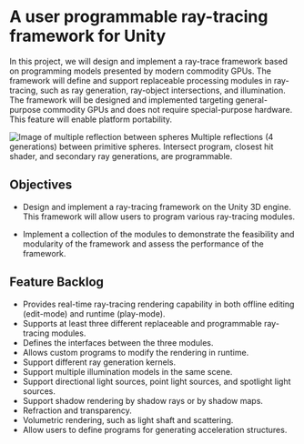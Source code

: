 # A user programmable ray-tracing framework for Unity

In this project, we will design and implement a ray-trace framework based on programming models presented by modern commodity GPUs. The framework will define and support replaceable processing modules in ray-tracing, such as ray generation, ray-object intersections, and illumination. The framework will be designed and implemented targeting general-purpose commodity GPUs and does not require special-purpose hardware. This feature will enable platform portability. 

![Image of multiple reflection between spheres](https://squawker-ee149.firebaseapp.com/images/MultipleReflectionBetweenSphere.png)
Multiple reflections (4 generations) between primitive spheres. Intersect program, closest hit shader, and secondary ray generations, are programmable.

## Objectives
- Design and implement a ray-tracing framework on the Unity 3D engine. This framework will allow users to program various ray-tracing modules.

- Implement a collection of the modules to demonstrate the feasibility and modularity of the framework and assess the performance of the framework.

## Feature Backlog

- Provides real-time ray-tracing rendering capability in both offline editing (edit-mode) and runtime (play-mode).
- Supports at least three different replaceable and programmable ray-tracing modules.
- Defines the interfaces between the three modules.
- Allows custom programs to modify the rendering in runtime.
- Support different ray generation kernels.
- Support multiple illumination models in the same scene.
- Support directional light sources, point light sources, and spotlight light sources.
- Support shadow rendering by shadow rays or by shadow maps.
- Refraction and transparency.
- Volumetric rendering, such as light shaft and scattering.
- Allow users to define programs for generating acceleration structures.
